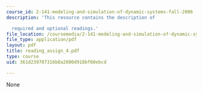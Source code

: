 ```yaml
---
course_id: 2-141-modeling-and-simulation-of-dynamic-systems-fall-2006
description: 'This resource contains the description of

  required and optional readings.'
file_location: /coursemedia/2-141-modeling-and-simulation-of-dynamic-systems-fall-2006/361d239787316b8a2000d918bf60ebcd_reading_assign_4.pdf
file_type: application/pdf
layout: pdf
title: reading_assign_4.pdf
type: course
uid: 361d239787316b8a2000d918bf60ebcd

---
```

None